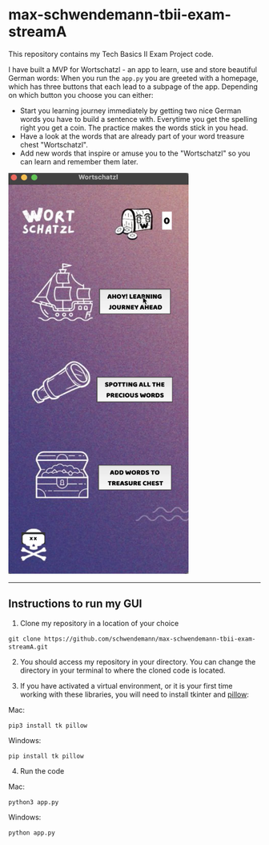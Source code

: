 # max-schwendemann-tbii-exam-streamA

This repository contains my Tech Basics II Exam Project code. 


I have built a MVP for Wortschatzl - an app to learn, use and store beautiful German words:
When you run the `app.py` you are greeted with a homepage, which has three buttons that each lead to a subpage of the app. Depending on which button you choose you can either:
- Start you learning journey immediately by getting two nice German words you have to build a sentence with. Everytime you get the spelling right you get a coin. The practice makes the words stick in you head.
- Have a look at the words that are already part of your word treasure chest "Wortschatzl".
- Add new words that inspire or amuse you to the "Wortschatzl" so you can learn and remember them later.

<img src="./image/screenshot_homepage.png" width="360" height="800">

---
## Instructions to run my GUI

1. Clone my repository in a location of your choice
```
git clone https://github.com/schwendemann/max-schwendemann-tbii-exam-streamA.git
```
2. You should access my repository in your directory. You can change the directory in your terminal to where the cloned code is located.

3. If you have activated a virtual environment, or it is your first time working with these libraries, you will need to install tkinter and [pillow](https://pypi.org/project/pillow/):


Mac:
```
pip3 install tk pillow
```
Windows:
```
pip install tk pillow
```

4. Run the code

Mac:
```
python3 app.py
```
Windows:
```
python app.py
```

